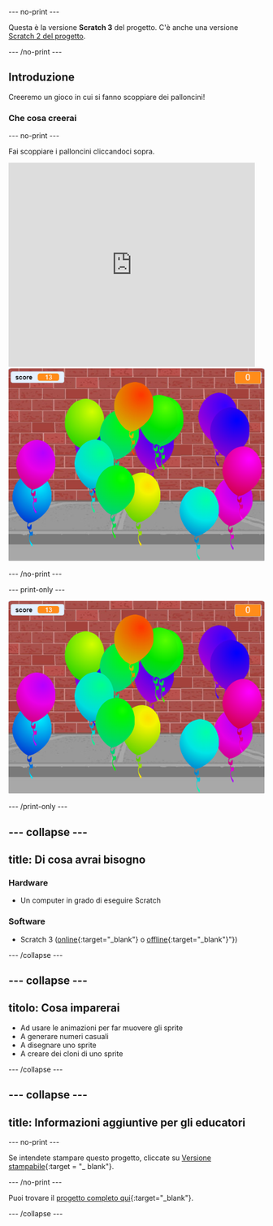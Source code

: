 --- no-print ---

Questa è la versione **Scratch 3** del progetto. C'è anche una versione [Scratch 2 del progetto](https://projects.raspberrypi.org/en/projects/balloons-scratch2).

--- /no-print ---

## Introduzione

Creeremo un gioco in cui si fanno scoppiare dei palloncini!


### Che cosa creerai

--- no-print ---

Fai scoppiare i palloncini cliccandoci sopra.

<div class="scratch-preview">
  <iframe allowtransparency="true" width="485" height="402" src="https://scratch.mit.edu/projects/embed/394085144/?autostart=false" frameborder="0" scrolling="no"></iframe>
  <img src="images/balloons-final.png">
</div>

--- /no-print ---

--- print-only ---

![progetto completo](images/balloons-final.png)

--- /print-only ---

--- collapse ---
---
title: Di cosa avrai bisogno
---

### Hardware

+ Un computer in grado di eseguire Scratch

### Software

+ Scratch 3 ([online](http://rpf.io/scratchon){:target="_blank"} o [offline](http://rpf.io/scratchoff){:target="_blank"}"})

--- /collapse ---

--- collapse ---
---
titolo: Cosa imparerai
---

- Ad usare le animazioni per far muovere gli sprite
- A generare numeri casuali
- A disegnare uno sprite
- A creare dei cloni di uno sprite

--- /collapse ---

--- collapse ---
---
title: Informazioni aggiuntive per gli educatori
---

--- no-print ---

Se intendete stampare questo progetto, cliccate su [Versione stampabile](https://projects.raspberrypi.org/it-IT/projects/balloons/print){:target = "_ blank"}.

--- /no-print ---

Puoi trovare il [progetto completo qui](http://rpf.io/p/it-IT/balloons-get){:target="_blank"}.

--- /collapse ---
